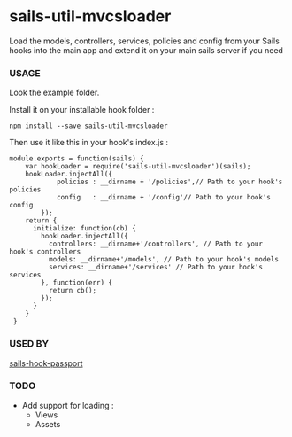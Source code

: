 # sails-util-mvcsloader
Load the models, controllers, services, policies and config from your Sails hooks into the main app and extend it on your main sails server if you need

### USAGE
 Look the example folder.
 
 Install it on your installable hook folder : 
 
```
npm install --save sails-util-mvcsloader
```
 
 Then use it like this in your hook's index.js :
  
```
module.exports = function(sails) {
    var hookLoader = require('sails-util-mvcsloader')(sails);
    hookLoader.injectAll({
    		policies : __dirname + '/policies',// Path to your hook's policies
    		config   : __dirname + '/config'// Path to your hook's config
    	});
    return {    
      initialize: function(cb) {
        hookLoader.injectAll({
          controllers: __dirname+'/controllers', // Path to your hook's controllers
          models: __dirname+'/models', // Path to your hook's models
          services: __dirname+'/services' // Path to your hook's services
        }, function(err) {
          return cb();
        });
      }
    }
 }
```

### USED BY 
[sails-hook-passport](https://github.com/jaumard/sails-hook-passport)

### TODO
- Add support for loading :
    - Views
    - Assets